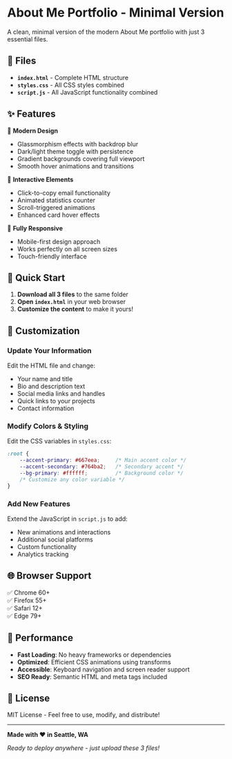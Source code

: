 # About Me Portfolio - Minimal Version

A clean, minimal version of the modern About Me portfolio with just 3 essential files.

## 📁 Files

- **`index.html`** - Complete HTML structure
- **`styles.css`** - All CSS styles combined
- **`script.js`** - All JavaScript functionality combined

## ✨ Features

🎨 **Modern Design**
- Glassmorphism effects with backdrop blur
- Dark/light theme toggle with persistence
- Gradient backgrounds covering full viewport
- Smooth hover animations and transitions

🎯 **Interactive Elements**
- Click-to-copy email functionality
- Animated statistics counter
- Scroll-triggered animations
- Enhanced card hover effects

📱 **Fully Responsive**
- Mobile-first design approach
- Works perfectly on all screen sizes
- Touch-friendly interface

## 🚀 Quick Start

1. **Download all 3 files** to the same folder
2. **Open `index.html`** in your web browser
3. **Customize the content** to make it yours!

## 🎨 Customization

### Update Your Information
Edit the HTML file and change:
- Your name and title
- Bio and description text  
- Social media links and handles
- Quick links to your projects
- Contact information

### Modify Colors & Styling
Edit the CSS variables in `styles.css`:
```css
:root {
    --accent-primary: #667eea;     /* Main accent color */
    --accent-secondary: #764ba2;   /* Secondary accent */
    --bg-primary: #ffffff;         /* Background color */
    /* Customize any color variable */
}
```

### Add New Features
Extend the JavaScript in `script.js` to add:
- New animations and interactions
- Additional social platforms
- Custom functionality
- Analytics tracking

## 🌐 Browser Support

✅ Chrome 60+  
✅ Firefox 55+  
✅ Safari 12+  
✅ Edge 79+

## 🎯 Performance

- **Fast Loading**: No heavy frameworks or dependencies
- **Optimized**: Efficient CSS animations using transforms
- **Accessible**: Keyboard navigation and screen reader support
- **SEO Ready**: Semantic HTML and meta tags included

## 📝 License

MIT License - Feel free to use, modify, and distribute!

---

**Made with ❤️ in Seattle, WA**

*Ready to deploy anywhere - just upload these 3 files!*
